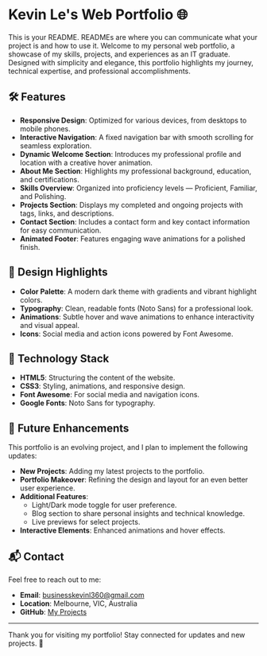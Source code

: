 # Kevin Le's Web Portfolio 🌐

This is your README. READMEs are where you can communicate what your project is and how to use it.
Welcome to my personal web portfolio, a showcase of my skills, projects, and experiences as an IT graduate. Designed with simplicity and elegance, this portfolio highlights my journey, technical expertise, and professional accomplishments.

## 🛠️ Features

- **Responsive Design**: Optimized for various devices, from desktops to mobile phones.
- **Interactive Navigation**: A fixed navigation bar with smooth scrolling for seamless exploration.
- **Dynamic Welcome Section**: Introduces my professional profile and location with a creative hover animation.
- **About Me Section**: Highlights my professional background, education, and certifications.
- **Skills Overview**: Organized into proficiency levels — Proficient, Familiar, and Polishing.
- **Projects Section**: Displays my completed and ongoing projects with tags, links, and descriptions.
- **Contact Section**: Includes a contact form and key contact information for easy communication.
- **Animated Footer**: Features engaging wave animations for a polished finish.

## 🎨 Design Highlights

- **Color Palette**: A modern dark theme with gradients and vibrant highlight colors.
- **Typography**: Clean, readable fonts (Noto Sans) for a professional look.
- **Animations**: Subtle hover and wave animations to enhance interactivity and visual appeal.
- **Icons**: Social media and action icons powered by Font Awesome.

## 📁 Technology Stack

- **HTML5**: Structuring the content of the website.
- **CSS3**: Styling, animations, and responsive design.
- **Font Awesome**: For social media and navigation icons.
- **Google Fonts**: Noto Sans for typography.

## 🚀 Future Enhancements

This portfolio is an evolving project, and I plan to implement the following updates:

- **New Projects**: Adding my latest projects to the portfolio.
- **Portfolio Makeover**: Refining the design and layout for an even better user experience.
- **Additional Features**:
  - Light/Dark mode toggle for user preference.
  - Blog section to share personal insights and technical knowledge.
  - Live previews for select projects.
- **Interactive Elements**: Enhanced animations and hover effects.

## 📬 Contact

Feel free to reach out to me:
- **Email**: [businesskevinl360@gmail.com](mailto:businesskevinl360@gmail.com)
- **Location**: Melbourne, VIC, Australia
- **GitHub**: [My Projects](https://github.com/Kaven101)

---

Thank you for visiting my portfolio! Stay connected for updates and new projects. 🚀

